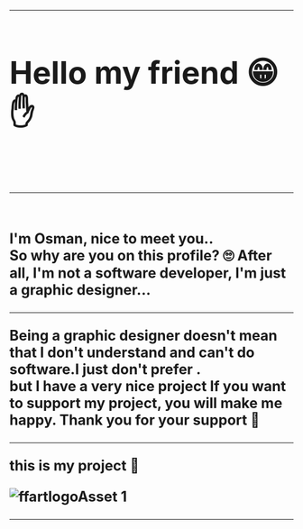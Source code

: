 -----


<h3 style="font-size: 55px;">Hello my friend  😁✋</h3>

<br> 

----
<br>
<h3 style="font-size: 25px;">I'm Osman, nice to meet you..<br>
So why are you on this profile? 🙄 After all, I'm not a software developer, I'm just a graphic designer...

----
Being a graphic designer doesn't mean that I don't understand and can't do software.I just don't prefer .<br>
but I have a very nice project If you want to support my project, you will make me happy. Thank you for your support 🤗

----
this is my project 🔽


![ffartlogoAsset 1](https://user-images.githubusercontent.com/43297083/120229842-b4ba0d00-c256-11eb-80fb-cbe7c7f6d5ff.png)


----
















<!--
**feroniafors/feroniafors** is a ✨ _special_ ✨ repository because its `README.md` (this file) appears on your GitHub profile.

Here are some ideas to get you started:

- 🔭 I’m currently working on ...
- 🌱 I’m currently learning ...
- 👯 I’m looking to collaborate on ...
- 🤔 I’m looking for help with ...
- 💬 Ask me about ...
- 📫 How to reach me: ...
- 😄 Pronouns: ...
- ⚡ Fun fact: ...
-->
